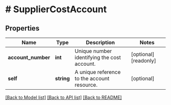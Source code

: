 # # SupplierCostAccount

## Properties

Name | Type | Description | Notes
------------ | ------------- | ------------- | -------------
**account_number** | **int** | Unique number identifying the cost account. | [optional] [readonly]
**self** | **string** | A unique reference to the account resource. | [optional]

[[Back to Model list]](../../README.md#models) [[Back to API list]](../../README.md#endpoints) [[Back to README]](../../README.md)
